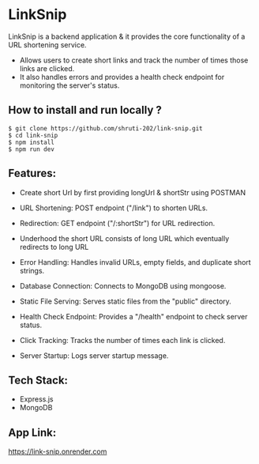 # LinkSnip
 LinkSnip is a backend application & it provides the core functionality of a URL shortening service. 
- Allows users to create short links and track the number of times those links are clicked.
- It also handles errors and provides a health check endpoint for monitoring the server's status.

## How to install and run locally ?
```
$ git clone https://github.com/shruti-202/link-snip.git
$ cd link-snip
$ npm install
$ npm run dev
```

## Features:
- Create short Url by first providing longUrl & shortStr using POSTMAN
  
- URL Shortening: POST endpoint ("/link") to shorten URLs.

- Redirection: GET endpoint ("/:shortStr") for URL redirection.

- Underhood the short URL consists of long URL which eventually redirects to long URL 

- Error Handling: Handles invalid URLs, empty fields, and duplicate short strings.
  
- Database Connection: Connects to MongoDB using mongoose.

- Static File Serving: Serves static files from the "public" directory.

- Health Check Endpoint: Provides a "/health" endpoint to check server status.

- Click Tracking: Tracks the number of times each link is clicked.

- Server Startup: Logs server startup message.

## Tech Stack:
- Express.js
- MongoDB

## App Link:
https://link-snip.onrender.com
